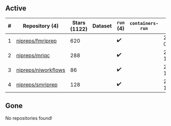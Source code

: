 ## Active
| # | Repository (4) | Stars (1122) | Dataset | `run` (4) | `containers-run` | Last Modified |
| --- | --- | --- | --- | --- | --- | --- |
| 1 | [nipreps/fmriprep](https://github.com/nipreps/fmriprep) | 620 |  | :heavy_check_mark: |  | 2024-08-23 02:36:02+00:00 |
| 2 | [nipreps/mriqc](https://github.com/nipreps/mriqc) | 288 |  | :heavy_check_mark: |  | 2024-08-21 11:37:29+00:00 |
| 3 | [nipreps/niworkflows](https://github.com/nipreps/niworkflows) | 86 |  | :heavy_check_mark: |  | 2024-08-06 13:36:11+00:00 |
| 4 | [nipreps/smriprep](https://github.com/nipreps/smriprep) | 128 |  | :heavy_check_mark: |  | 2024-08-26 17:31:08+00:00 |

## Gone
No repositories found!
